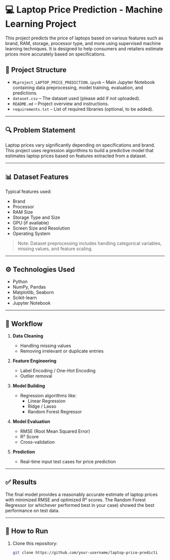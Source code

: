 
# 💻 Laptop Price Prediction - Machine Learning Project

This project predicts the price of laptops based on various features such as brand, RAM, storage, processor type, and more using supervised machine learning techniques. It is designed to help consumers and retailers estimate prices more accurately based on specifications.

## 📁 Project Structure

- `MLproject_LAPTOP_PRICE_PREDICTION.ipynb` – Main Jupyter Notebook containing data preprocessing, model training, evaluation, and predictions.
- `dataset.csv` – The dataset used (please add if not uploaded).
- `README.md` – Project overview and instructions.
- `requirements.txt` – List of required libraries (optional, to be added).

---

## 🔍 Problem Statement

Laptop prices vary significantly depending on specifications and brand. This project uses regression algorithms to build a predictive model that estimates laptop prices based on features extracted from a dataset.

---

## 📊 Dataset Features

Typical features used:
- Brand
- Processor
- RAM Size
- Storage Type and Size
- GPU (if available)
- Screen Size and Resolution
- Operating System

> Note: Dataset preprocessing includes handling categorical variables, missing values, and feature scaling.

---

## ⚙️ Technologies Used

- Python
- NumPy, Pandas
- Matplotlib, Seaborn
- Scikit-learn
- Jupyter Notebook

---

## 🔁 Workflow

1. **Data Cleaning**
   - Handling missing values
   - Removing irrelevant or duplicate entries

2. **Feature Engineering**
   - Label Encoding / One-Hot Encoding
   - Outlier removal

3. **Model Building**
   - Regression algorithms like:
     - Linear Regression
     - Ridge / Lasso
     - Random Forest Regressor

4. **Model Evaluation**
   - RMSE (Root Mean Squared Error)
   - R² Score
   - Cross-validation

5. **Prediction**
   - Real-time input test cases for price prediction

---

## ✅ Results

The final model provides a reasonably accurate estimate of laptop prices with minimized RMSE and optimized R² scores. The Random Forest Regressor (or whichever performed best in your case) showed the best performance on test data.

---

## 🚀 How to Run

1. Clone this repository:
   ```bash
   git clone https://github.com/your-username/laptop-price-predicti
